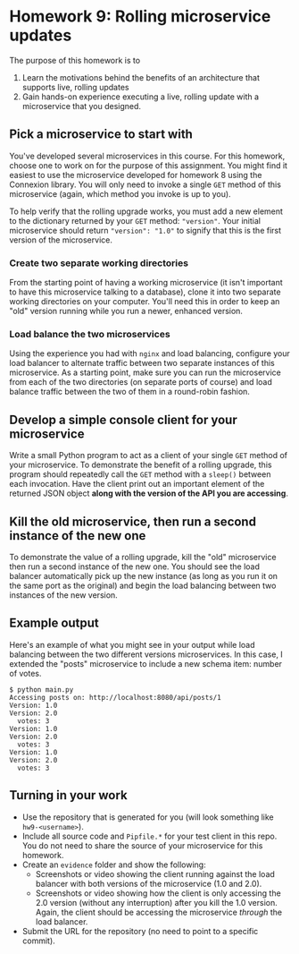 # Homework 9: Rolling microservice updates

The purpose of this homework is to

1. Learn the motivations behind the benefits of an architecture that supports live, rolling updates
2. Gain hands-on experience executing a live, rolling update with a microservice that you designed.

## Pick a microservice to start with
You've developed several microservices in this course. For this homework, choose one to work on for the purpose of this assignment. You might find it easiest to use the microservice developed for homework 8 using the Connexion library. You will only need to invoke a single ```GET``` method of this microservice (again, which method you invoke is up to you).

To help verify that the rolling upgrade works, you must add a new element to the dictionary returned by your ```GET``` method: ```"version"```. Your initial microservice should return ```"version": "1.0"``` to signify that this is the first version of the microservice.

### Create two separate working directories

From the starting point of having a working microservice (it isn't important to have this microservice talking to a database), clone it into two separate working directories on your computer. You'll need this in order to keep an "old" version running while you run a newer, enhanced version.

### Load balance the two microservices

Using the experience you had with ```nginx``` and load balancing, configure your load balancer to alternate traffic between two separate instances of this microservice. As a starting point, make sure you can run the microservice from each of the two directories (on separate ports of course) and load balance traffic between the two of them in a round-robin fashion.

## Develop a simple console client for your microservice
Write a small Python program to act as a client of your single ```GET``` method of your microservice. To demonstrate the benefit of a rolling upgrade, this program should repeatedly call the ```GET``` method with a ```sleep()``` between each invocation. Have the client print out an important element of the returned JSON object **along with the version of the API you are accessing**.

## Kill the old microservice, then run a second instance of the new one

To demonstrate the value of a rolling upgrade, kill the "old" microservice then run a second instance of the new one. You should see the load balancer automatically pick up the new instance (as long as you run it on the same port as the original) and begin the load balancing between two instances of the new version.

## Example output

Here's an example of what you might see in your output while load balancing between the two different versions microservices. In this case, I extended the "posts" microservice to include a new schema item: number of votes.

```
$ python main.py
Accessing posts on: http://localhost:8080/api/posts/1
Version: 1.0
Version: 2.0
  votes: 3
Version: 1.0
Version: 2.0
  votes: 3
Version: 1.0
Version: 2.0
  votes: 3
```

## Turning in your work

* Use the repository that is generated for you (will look something like ```hw9-<username>```).
* Include all source code and ```Pipfile.*``` for your test client in this repo. You do not need to share the source of your microservice for this homework.
* Create an ```evidence``` folder and show the following:
    * Screenshots or video showing the client running against the load balancer with both versions of the microservice (1.0 and 2.0).
    * Screenshots or video showing how the client is only accessing the 2.0 version (without any interruption) after you kill the 1.0 version. Again, the client should be accessing the microservice _through_ the load balancer.
* Submit the URL for the repository (no need to point to a specific commit).